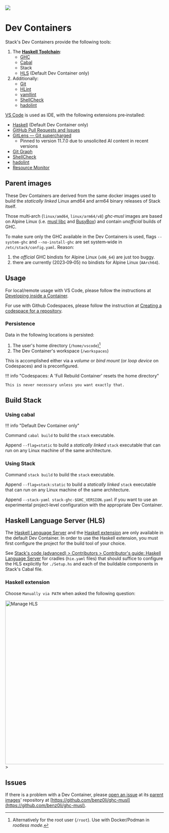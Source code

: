 <div class="hidden-warning"><a href="https://docs.haskellstack.org/"><img src="https://cdn.jsdelivr.net/gh/commercialhaskell/stack/doc/img/hidden-warning.svg"></a></div>

# Dev Containers

Stack's Dev Containers provide the following tools:

1. The [**Haskell Toolchain**](https://www.haskell.org/ghcup/install/#supported-tools):
    * [GHC](https://www.haskell.org/ghc)
    * [Cabal](https://cabal.readthedocs.io)
    * Stack
    * [HLS](https://haskell-language-server.readthedocs.io) (Default Dev Container only)
1. Additionally:
    * [Git](https://git-scm.com)
    * [HLint](https://hackage.haskell.org/package/hlint)
    * [yamllint](https://yamllint.readthedocs.io)
    * [ShellCheck](https://www.shellcheck.net)
    * [hadolint](https://github.com/hadolint/hadolint)

[VS Code](https://code.visualstudio.com) is used as IDE, with the following
extensions pre‑installed:

* [Haskell](https://marketplace.visualstudio.com/items?itemName=haskell.haskell)
  (Default Dev Container only)
* [GitHub Pull Requests and Issues](https://marketplace.visualstudio.com/items?itemName=GitHub.vscode-pull-request-github)
* [GitLens — Git supercharged](https://marketplace.visualstudio.com/items?itemName=eamodio.gitlens)
    * Pinned to version 11.7.0 due to unsolicited AI content
  in recent versions
* [Git Graph](https://marketplace.visualstudio.com/items?itemName=mhutchie.git-graph)
* [ShellCheck](https://marketplace.visualstudio.com/items?itemName=timonwong.shellcheck)
* [hadolint](https://marketplace.visualstudio.com/items?itemName=exiasr.hadolint)
* [Resource Monitor](https://marketplace.visualstudio.com/items?itemName=mutantdino.resourcemonitor)

## Parent images

These Dev Containers are derived from the same docker images used to build the
*statically linked* Linux amd64 and arm64 binary releases of Stack itself.

Those multi‑arch (`linux/amd64`, `linux/arm64/v8`) *ghc‑musl* images are based
on Alpine Linux (i.e. [musl libc](https://musl.libc.org) and
[BusyBox](https://www.busybox.net)) and contain *unofficial* builds of GHC.

To make sure only the GHC available in the Dev Containers is used, flags
<nobr>`--system-ghc`</nobr> and <nobr>`--no-install-ghc`</nobr> are set
system‑wide in `/etc/stack/config.yaml`. Reason:

1. the *official* GHC bindists for Alpine Linux (`x86_64`) are just too buggy.
2. there are currently (2023‑09‑05) no bindists for Alpine Linux (`AArch64`).

## Usage

For local/remote usage with VS Code, please follow the instructions at
[Developing inside a Container](https://code.visualstudio.com/docs/devcontainers/containers).

For use with Github Codespaces, please follow the instruction at
[Creating a codespace for a repository](https://docs.github.com/en/codespaces/developing-in-codespaces/creating-a-codespace-for-a-repository#creating-a-codespace-for-a-repository).

### Persistence

Data in the following locations is persisted:

1. The user's home directory (`/home/vscode`)[^1]
2. The Dev Container's workspace (`/workspaces`)

[^1]: Alternatively for the root user (`/root`). Use with Docker/Podman in
*rootless mode*.

This is accomplished either via a *volume* or *bind mount* (or *loop device*
on Codespaces) and is preconfigured.

!!! info "Codespaces: A 'Full Rebuild Container' resets the home directory"

    This is never necessary unless you want exactly that.

## Build Stack

### Using cabal

!!! info "Default Dev Container only"

Command <nobr>`cabal build`</nobr> to build the `stack` executable.

Append <nobr>`--flag=static`</nobr> to build a *statically linked* `stack`
executable that can run on any Linux machine of the same architecture.

### Using Stack

Command <nobr>`stack build`</nobr> to build the `stack` executable.

Append <nobr>`--flag=stack:static`</nobr> to build a *statically linked*
`stack` executable that can run on any Linux machine of the same architecture.

Append <nobr>`--stack-yaml stack-ghc-$GHC_VERSION.yaml`</nobr> if you want to
use an experimental project‑level configuration with the appropriate Dev
Container.

## Haskell Language Server (HLS)

The
[Haskell Language Server](https://github.com/haskell/haskell-language-server)
and the
[Haskell extension](https://marketplace.visualstudio.com/items?itemName=haskell.haskell)
are only available in the default Dev Container. In order to use the Haskell
extension, you must first configure the project for the build tool of your
choice.

<!--
**Stack**

Place the cradle ([hie.yaml](assets/cradles/stack/hie.yaml)) for Stack in the
root of the workspace: `cp -f .devcontainer/assets/cradles/stack/hie.yaml .`

**Cabal**

Place the cradle ([hie.yaml](assets/cradles/cabal/hie.yaml)) for Cabal in the
root of the workspace: `cp -f .devcontainer/assets/cradles/cabal/hie.yaml .`
-->

See [Stack's code (advanced) > Contributors > Contributor's guide: Haskell Language Server](../../CONTRIBUTING/#haskell-language-server)
for cradles (`hie.yaml` files) that should suffice to configure the HLS
explicitly for `./Setup.hs` and each of the buildable components in Stack's
Cabal file.

### Haskell extension

Choose `Manually via PATH` when asked the following question:

<img width="520" alt="Manage HLS" src="https://cdn.jsdelivr.net/gh/commercialhaskell/stack/doc/img/manageHLS.png">>

## Issues

If there is a problem with a Dev Container, please
[open an issue](https://github.com/benz0li/ghc-musl/issues/new) at its
[parent images](#parent-images)' repository at
[https://github.com/benz0li/ghc-musl](https://github.com/benz0li/ghc-musl).
